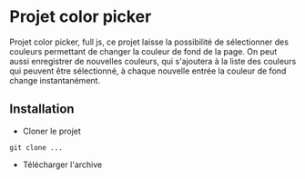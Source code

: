 # Projet color picker
Projet color picker, full js, ce projet laisse la possibilité de sélectionner des couleurs permettant de changer la couleur de fond de la page.
On peut aussi enregistrer de nouvelles couleurs, qui s'ajoutera à la liste des couleurs qui peuvent être sélectionné, à chaque nouvelle entrée la couleur de fond change instantanément.

## Installation
- Cloner le projet

```git clone ...```
- Télécharger l'archive
